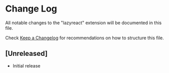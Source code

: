 # Change Log

All notable changes to the "lazyreact" extension will be documented in this file.

Check [Keep a Changelog](http://keepachangelog.com/) for recommendations on how to structure this file.

## [Unreleased]

- Initial release